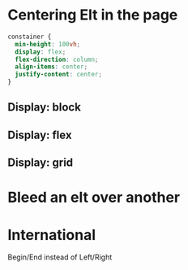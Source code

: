 # Centering Elt in the page

``` css
constainer {
  min-height: 100vh;
  display: flex;
  flex-direction: column;
  align-items: center;
  justify-content: center;
}
```

## Display: block

## Display: flex

## Display: grid

# Bleed an elt over another

# International
Begin/End instead of Left/Right


